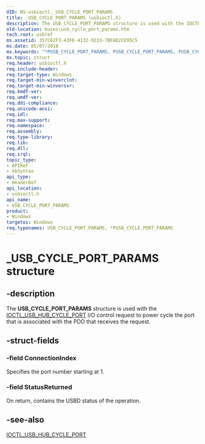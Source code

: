 ```yaml
---
UID: NS:usbioctl._USB_CYCLE_PORT_PARAMS
title: _USB_CYCLE_PORT_PARAMS (usbioctl.h)
description: The USB_CYCLE_PORT_PARAMS structure is used with the IOCTL_USB_HUB_CYCLE_PORT I/O control request to power cycle the port that is associated with the PDO that receives the request.
old-location: buses\usb_cycle_port_params.htm
tech.root: usbref
ms.assetid: 357C62F3-43FE-4132-9233-7BFAD2CE95C5
ms.date: 05/07/2018
ms.keywords: "*PUSB_CYCLE_PORT_PARAMS, PUSB_CYCLE_PORT_PARAMS, PUSB_CYCLE_PORT_PARAMS structure pointer [Buses], USB_CYCLE_PORT_PARAMS, USB_CYCLE_PORT_PARAMS structure [Buses], _USB_CYCLE_PORT_PARAMS, buses.usb_cycle_port_params, usbioctl/PUSB_CYCLE_PORT_PARAMS, usbioctl/USB_CYCLE_PORT_PARAMS"
ms.topic: struct
req.header: usbioctl.h
req.include-header:
req.target-type: Windows
req.target-min-winverclnt: 
req.target-min-winversvr: 
req.kmdf-ver: 
req.umdf-ver: 
req.ddi-compliance: 
req.unicode-ansi: 
req.idl: 
req.max-support: 
req.namespace: 
req.assembly: 
req.type-library: 
req.lib: 
req.dll: 
req.irql: 
topic_type:
- APIRef
- kbSyntax
api_type:
- HeaderDef
api_location:
- usbioctl.h
api_name:
- USB_CYCLE_PORT_PARAMS
product:
- Windows
targetos: Windows
req.typenames: USB_CYCLE_PORT_PARAMS, *PUSB_CYCLE_PORT_PARAMS
---
```


# _USB_CYCLE_PORT_PARAMS structure


## -description


The <b>USB_CYCLE_PORT_PARAMS</b> structure is used with the <a href="https://msdn.microsoft.com/library/windows/hardware/ff537340">IOCTL_USB_HUB_CYCLE_PORT</a> I/O control request to power cycle the port that is associated with the PDO that receives the request.


## -struct-fields




### -field ConnectionIndex

Specifies the port number starting at 1.


### -field StatusReturned

On return, contains the USBD status of the operation.


## -see-also




<a href="https://msdn.microsoft.com/library/windows/hardware/ff537340">IOCTL_USB_HUB_CYCLE_PORT</a>



 

 

